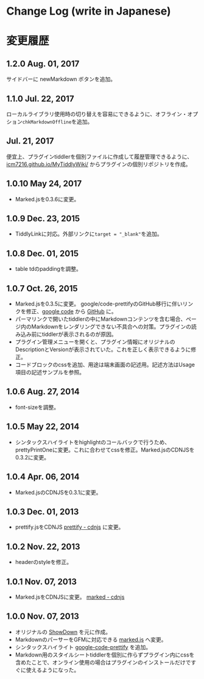# Change Log (write in Japanese)

# 変更履歴

## 1.2.0 Aug. 01, 2017

サイドバーに newMarkdown ボタンを追加。

## 1.1.0 Jul. 22, 2017

ローカルライブラリ使用時の切り替えを容易にできるように、オフライン・オプション`chkMarkdownOffline`を追加。

## Jul. 21, 2017

便宜上、プラグインtiddlerを個別ファイルに作成して履歴管理できるように、[icm7216.github.io/MyTiddlyWiki/](https://icm7216.github.io/MyTiddlyWiki/) からプラグインの個別リポジトリを作成。
 
## 1.0.10 May 24, 2017

*   Marked.jsを0.3.6に変更。

## 1.0.9 Dec. 23, 2015

*   TiddlyLinkに対応。外部リンクに`target = "_blank"`を追加。

## 1.0.8 Dec. 01, 2015

*   table tdのpaddingを調整。

## 1.0.7 Oct. 26, 2015

*   Marked.jsを0.3.5に変更。 google/code-prettifyのGitHub移行に伴いリンクを修正、[google code](https://code.google.com/p/google-code-prettify/) から [GitHub](https://github.com/google/code-prettify) に。
*   パーマリンクで開いたtiddlerの中にMarkdownコンテンツを含む場合、ページ内のMarkdownをレンダリングできない不具合への対策。プラグインの読み込み前にtiddlerが表示されるのが原因。
*   プラグイン管理メニューを開くと、プラグイン情報にオリジナルのDescriptionとVersionが表示されていた。これを正しく表示できるように修正。
*   コードブロックのcssを追加、用途は端末画面の記述用。記述方法はUsage項目の記述サンプルを参照。

## 1.0.6 Aug. 27, 2014

*   font-sizeを調整。

## 1.0.5 May 22, 2014
*   シンタックスハイライトをhighlightのコールバックで行うため、prettyPrintOneに変更。これに合わせてcssを修正。Marked.jsのCDNJSを0.3.2に変更。

## 1.0.4 Apr. 06, 2014

*   Marked.jsのCDNJSを0.3.1に変更。

## 1.0.3 Dec. 01, 2013

*   prettify.jsをCDNJS [prettify - cdnjs](http://cdnjs.com/libraries/prettify/) に変更。 

## 1.0.2 Nov. 22, 2013

*   headerのstyleを修正。

## 1.0.1 Nov. 07, 2013

*   Marked.jsをCDNJSに変更。 [marked - cdnjs](http://cdnjs.com/libraries/marked/)

## 1.0.0 Nov. 07, 2013

*   オリジナルの [ShowDown](http://showdown.tiddlyspace.com/) を元に作成。
*   MarkdownのパーサーをGFMに対応できる [marked.js](https://github.com/chjj/marked/tree/master/) へ変更。
*   シンタックスハイライト [google-code-prettify](https://github.com/google/code-prettify/tree/master) を追加。
*   Markdown用のスタイルシートtiddlerを個別に作らずプラグイン内にcssを含めたことで、オンライン使用の場合はプラグインのインストールだけですぐに使えるようになった。